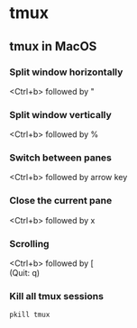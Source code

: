 # tmux

## tmux in MacOS
### Split window horizontally
<Ctrl+b> followed by "

### Split window vertically
<Ctrl+b> followed by %

### Switch between panes
<Ctrl+b> followed by arrow key

### Close the current pane
<Ctrl+b> followed by x

### Scrolling
<Ctrl+b> followed by [\
(Quit: q)

### Kill all tmux sessions
```bash
pkill tmux
```
